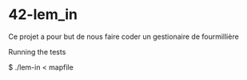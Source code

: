 # 42-lem_in
 Ce projet a pour but de nous faire coder un gestionaire de fourmillière

Running the tests

 $ ./lem-in < mapfile
